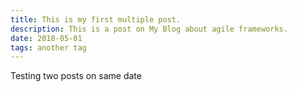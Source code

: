```yaml
---
title: This is my first multiple post.
description: This is a post on My Blog about agile frameworks.
date: 2018-05-01
tags: another tag
---
```

Testing two posts on same date